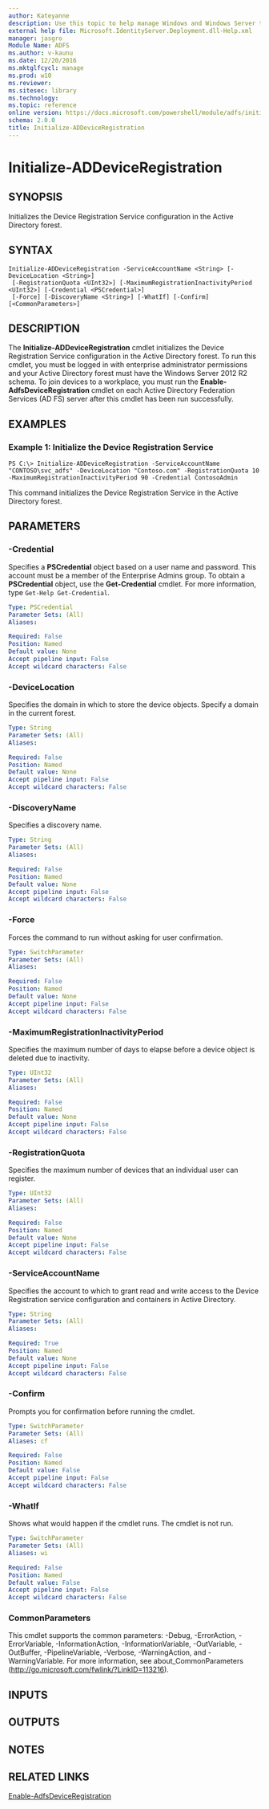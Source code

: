 ```yaml
---
author: Kateyanne
description: Use this topic to help manage Windows and Windows Server technologies with Windows PowerShell.
external help file: Microsoft.IdentityServer.Deployment.dll-Help.xml
manager: jasgro
Module Name: ADFS
ms.author: v-kaunu
ms.date: 12/20/2016
ms.mktglfcycl: manage
ms.prod: w10
ms.reviewer: 
ms.sitesec: library
ms.technology: 
ms.topic: reference
online version: https://docs.microsoft.com/powershell/module/adfs/initialize-addeviceregistration?view=windowsserver2019-ps&wt.mc_id=ps-gethelp
schema: 2.0.0
title: Initialize-ADDeviceRegistration
---
```


# Initialize-ADDeviceRegistration

## SYNOPSIS
Initializes the Device Registration Service configuration in the Active Directory forest.

## SYNTAX

```
Initialize-ADDeviceRegistration -ServiceAccountName <String> [-DeviceLocation <String>]
 [-RegistrationQuota <UInt32>] [-MaximumRegistrationInactivityPeriod <UInt32>] [-Credential <PSCredential>]
 [-Force] [-DiscoveryName <String>] [-WhatIf] [-Confirm] [<CommonParameters>]
```

## DESCRIPTION
The **Initialize-ADDeviceRegistration** cmdlet initializes the Device Registration Service configuration in the Active Directory forest.
To run this cmdlet, you must be logged in with enterprise administrator permissions and your Active Directory forest must have the Windows Server 2012 R2 schema.
To join devices to a workplace, you must run the **Enable-AdfsDeviceRegistration** cmdlet on each Active Directory Federation Services (AD FS) server after this cmdlet has been run successfully.

## EXAMPLES

### Example 1: Initialize the Device Registration Service
```
PS C:\> Initialize-ADDeviceRegistration -ServiceAccountName "CONTOSO\svc_adfs" -DeviceLocation "Contoso.com" -RegistrationQuota 10 -MaximumRegistrationInactivityPeriod 90 -Credential ContosoAdmin
```

This command initializes the Device Registration Service in the Active Directory forest.

## PARAMETERS

### -Credential
Specifies a **PSCredential** object based on a user name and password.
This account must be a member of the Enterprise Admins group.
To obtain a **PSCredential** object, use the **Get-Credential** cmdlet.
For more information, type `Get-Help Get-Credential`.

```yaml
Type: PSCredential
Parameter Sets: (All)
Aliases: 

Required: False
Position: Named
Default value: None
Accept pipeline input: False
Accept wildcard characters: False
```

### -DeviceLocation
Specifies the domain in which to store the device objects.
Specify a domain in the current forest.

```yaml
Type: String
Parameter Sets: (All)
Aliases: 

Required: False
Position: Named
Default value: None
Accept pipeline input: False
Accept wildcard characters: False
```

### -DiscoveryName
Specifies a discovery name.

```yaml
Type: String
Parameter Sets: (All)
Aliases: 

Required: False
Position: Named
Default value: None
Accept pipeline input: False
Accept wildcard characters: False
```

### -Force
Forces the command to run without asking for user confirmation.

```yaml
Type: SwitchParameter
Parameter Sets: (All)
Aliases: 

Required: False
Position: Named
Default value: None
Accept pipeline input: False
Accept wildcard characters: False
```

### -MaximumRegistrationInactivityPeriod
Specifies the maximum number of days to elapse before a device object is deleted due to inactivity.

```yaml
Type: UInt32
Parameter Sets: (All)
Aliases: 

Required: False
Position: Named
Default value: None
Accept pipeline input: False
Accept wildcard characters: False
```

### -RegistrationQuota
Specifies the maximum number of devices that an individual user can register.

```yaml
Type: UInt32
Parameter Sets: (All)
Aliases: 

Required: False
Position: Named
Default value: None
Accept pipeline input: False
Accept wildcard characters: False
```

### -ServiceAccountName
Specifies the account to which to grant read and write access to the Device Registration service configuration and containers in Active Directory.

```yaml
Type: String
Parameter Sets: (All)
Aliases: 

Required: True
Position: Named
Default value: None
Accept pipeline input: False
Accept wildcard characters: False
```

### -Confirm
Prompts you for confirmation before running the cmdlet.

```yaml
Type: SwitchParameter
Parameter Sets: (All)
Aliases: cf

Required: False
Position: Named
Default value: False
Accept pipeline input: False
Accept wildcard characters: False
```

### -WhatIf
Shows what would happen if the cmdlet runs.
The cmdlet is not run.

```yaml
Type: SwitchParameter
Parameter Sets: (All)
Aliases: wi

Required: False
Position: Named
Default value: False
Accept pipeline input: False
Accept wildcard characters: False
```

### CommonParameters
This cmdlet supports the common parameters: -Debug, -ErrorAction, -ErrorVariable, -InformationAction, -InformationVariable, -OutVariable, -OutBuffer, -PipelineVariable, -Verbose, -WarningAction, and -WarningVariable. For more information, see about_CommonParameters (http://go.microsoft.com/fwlink/?LinkID=113216).

## INPUTS

## OUTPUTS

## NOTES

## RELATED LINKS

[Enable-AdfsDeviceRegistration](./Enable-AdfsDeviceRegistration.md)


